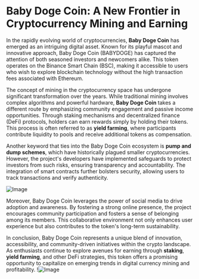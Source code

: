 # Baby Doge Coin: A New Frontier in Cryptocurrency Mining and Earning

In the rapidly evolving world of cryptocurrencies, **Baby Doge Coin** has emerged as an intriguing digital asset. Known for its playful mascot and innovative approach, Baby Doge Coin (BABYDOGE) has captured the attention of both seasoned investors and newcomers alike. This token operates on the Binance Smart Chain (BSC), making it accessible to users who wish to explore blockchain technology without the high transaction fees associated with Ethereum.

The concept of mining in the cryptocurrency space has undergone significant transformation over the years. While traditional mining involves complex algorithms and powerful hardware, **Baby Doge Coin** takes a different route by emphasizing community engagement and passive income opportunities. Through staking mechanisms and decentralized finance (DeFi) protocols, holders can earn rewards simply by holding their tokens. This process is often referred to as **yield farming**, where participants contribute liquidity to pools and receive additional tokens as compensation.

Another keyword that ties into the Baby Doge Coin ecosystem is **pump and dump schemes**, which have historically plagued smaller cryptocurrencies. However, the project's developers have implemented safeguards to protect investors from such risks, ensuring transparency and accountability. The integration of smart contracts further bolsters security, allowing users to track transactions and verify authenticity.

![Image](https://github.com/user-attachments/assets/590b50a7-4459-4e76-8a31-559aed223621)

Moreover, Baby Doge Coin leverages the power of social media to drive adoption and awareness. By fostering a strong online presence, the project encourages community participation and fosters a sense of belonging among its members. This collaborative environment not only enhances user experience but also contributes to the token's long-term sustainability.

In conclusion, Baby Doge Coin represents a unique blend of innovation, accessibility, and community-driven initiatives within the crypto landscape. As enthusiasts continue to explore avenues for earning through **staking**, **yield farming**, and other DeFi strategies, this token offers a promising opportunity to capitalize on emerging trends in digital currency mining and profitability. !![Image](https://github.com/user-attachments/assets/590b50a7-4459-4e76-8a31-559aed223621)